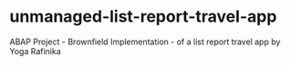 # unmanaged-list-report-travel-app
ABAP Project - Brownfield Implementation - of a list report travel app by Yoga Rafinika
